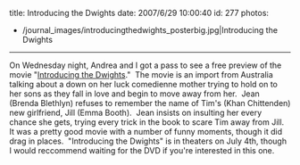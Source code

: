 title: Introducing the Dwights
date: 2007/6/29 10:00:40
id: 277
photos:
- /journal_images/introducingthedwights_posterbig.jpg|Introducing the Dwights
---
On Wednesday night, Andrea and I got a pass to see a free preview of the movie "[Introducing the Dwights](http://wip.warnerbros.com/introducingthedwights/)."  The movie is an import from Australia talking about a down on her luck comedienne mother trying to hold on to her sons as they fall in love and begin to move away from her.  Jean (Brenda Blethlyn) refuses to remember the name of Tim's (Khan Chittenden) new girlfriend, Jill (Emma Booth).  Jean insists on insulting her every chance she gets, trying every trick in the book to scare Tim away from Jill.  It was a pretty good movie with a number of funny moments, though it did drag in places.  "Introducing the Dwights" is in theaters on July 4th, though I would reccommend waiting for the DVD if you're interested in this one.